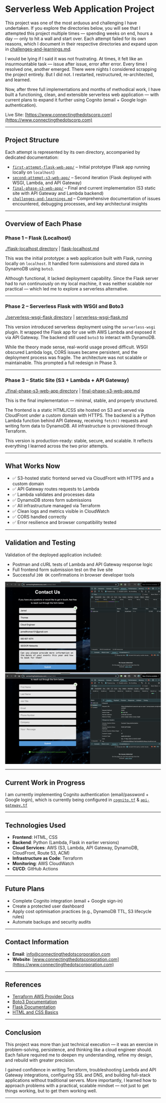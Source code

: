 # Serverless Web Application Project

This project was one of the most arduous and challenging I have undertaken. If you explore the directories below, you will see that I attempted this project multiple times — spending weeks on end, hours a day — only to hit a wall and start over. Each attempt failed for its own reasons, which I document in their respective directories and expand upon in [challenges-and-learnings.md](https://github.com/JThomas404/AWS-Automation-with-Python-Boto3-and-Lambda-Projects/blob/main/challenges-and-learnings.md).

I would be lying if I said it was not frustrating. At times, it felt like an insurmountable task — issue after issue, error after error. Every time I resolved one, another emerged. There were nights I considered scrapping the project entirely. But I did not. I restarted, restructured, re-architected, and learned.

Now, after three full implementations and months of methodical work, I have built a functioning, clean, and extensible serverless web application — with current plans to expand it further using Cognito (email + Google login authentication).

Live Site: [https://www.connectingthedotscorp.com](https://www.connectingthedotscorp.com)

---

## Project Structure

Each attempt is represented by its own directory, accompanied by dedicated documentation:

- [`first-attempt-flask-web-app/`](https://github.com/JThomas404/AWS-Automation-with-Python-Boto3-and-Lambda-Projects/tree/main/first-attempt-flask-web-app) – Initial prototype (Flask app running locally on `localhost`)
- [`second-attempt-s3-web-app/`](https://github.com/JThomas404/AWS-Automation-with-Python-Boto3-and-Lambda-Projects/tree/main/second-attempt-s3-web-app) – Second iteration (Flask deployed with WSGI, Lambda, and API Gateway)
- [`final-phase-s3-web-app/`](https://github.com/JThomas404/AWS-Automation-with-Python-Boto3-and-Lambda-Projects/tree/main/final-phase-s3-web-app) – Final and current implementation (S3 static site with API Gateway and Lambda backend)
- [`challenges-and-learnings.md`](./challenges-and-learnings.md) – Comprehensive documentation of issues encountered, debugging processes, and key architectural insights

---

## Overview of Each Phase

### Phase 1 – Flask (Localhost)

[./flask-localhost directory](https://github.com/JThomas404/AWS-Automation-with-Python-Boto3-and-Lambda-Projects/tree/main/first-attempt-flask-web-app) | [flask-localhost.md](https://github.com/JThomas404/AWS-Automation-with-Python-Boto3-and-Lambda-Projects/blob/main/flask-localhost.md)

This was the initial prototype: a web application built with Flask, running locally on `localhost`. It handled form submissions and stored data in DynamoDB using `boto3`.

Although functional, it lacked deployment capability. Since the Flask server had to run continuously on my local machine, it was neither scalable nor practical — which led me to explore a serverless alternative.

---

### Phase 2 – Serverless Flask with WSGI and Boto3

[./serverless-wsgi-flask directory](https://github.com/JThomas404/AWS-Automation-with-Python-Boto3-and-Lambda-Projects/tree/main/second-attempt-s3-web-app) | [serverless-wsgi-flask.md](https://github.com/JThomas404/AWS-Automation-with-Python-Boto3-and-Lambda-Projects/blob/main/serverless-wsgi-flask.md)

This version introduced serverless deployment using the `serverless-wsgi` plugin. It wrapped the Flask app for use with AWS Lambda and exposed it via API Gateway. The backend still used `boto3` to interact with DynamoDB.

While the theory made sense, real-world usage proved difficult. WSGI obscured Lambda logs, CORS issues became persistent, and the deployment process was fragile. The architecture was not scalable or maintainable. This prompted a full redesign in Phase 3.

---

### Phase 3 – Static Site (S3 + Lambda + API Gateway)

[./final-phase-s3-web-app directory](https://github.com/JThomas404/AWS-Automation-with-Python-Boto3-and-Lambda-Projects/tree/main/final-phase-s3-web-app) | [final-phase-s3-web-app.md](https://github.com/JThomas404/AWS-Automation-with-Python-Boto3-and-Lambda-Projects/blob/main/final-phase-s3-web-app.md)

This is the final implementation — minimal, stable, and properly structured.

The frontend is a static HTML/CSS site hosted on S3 and served via CloudFront under a custom domain with HTTPS. The backend is a Python Lambda function behind API Gateway, receiving `fetch()` requests and writing form data to DynamoDB. All infrastructure is provisioned through Terraform.

This version is production-ready: stable, secure, and scalable. It reflects everything I learned across the two prior attempts.

---

## What Works Now

- ✅ S3-hosted static frontend served via CloudFront with HTTPS and a custom domain
- ✅ API Gateway routes requests to Lambda
- ✅ Lambda validates and processes data
- ✅ DynamoDB stores form submissions
- ✅ All infrastructure managed via Terraform
- ✅ Clean logs and metrics visible in CloudWatch
- ✅ CORS handled correctly
- ✅ Error resilience and browser compatibility tested

---

## Validation and Testing

Validation of the deployed application included:

- Postman and cURL tests of Lambda and API Gateway response logic
- Full frontend form submission test on the live site
- Successful `200 OK` confirmations in browser developer tools

![Form Submission – Part 1](https://github.com/JThomas404/AWS-Automation-with-Python-Boto3-and-Lambda-Projects/blob/main/images/form-submission-pt1.png)  
![Form Submission – Part 2](https://github.com/JThomas404/AWS-Automation-with-Python-Boto3-and-Lambda-Projects/blob/main/images/form-submission-pt2.png)

---

## Current Work in Progress

I am currently implementing Cognito authentication (email/password + Google login), which is currently being configured in [`cognito.tf`](https://github.com/JThomas404/AWS-Automation-with-Python-Boto3-and-Lambda-Projects/blob/main/final-phase-s3-web-app/terraform/cognito.tf) & [`api-gateway.tf`](https://github.com/JThomas404/AWS-Automation-with-Python-Boto3-and-Lambda-Projects/blob/main/final-phase-s3-web-app/terraform/api-gateway.tf)

---

## Technologies Used

- **Frontend**: HTML, CSS
- **Backend**: Python (Lambda, Flask in earlier versions)
- **Cloud Services**: AWS (S3, Lambda, API Gateway, DynamoDB, CloudFront, Route 53, ACM)
- **Infrastructure as Code**: Terraform
- **Monitoring**: AWS CloudWatch
- **CI/CD**: GitHub Actions

---

## Future Plans

- Complete Cognito integration (email + Google sign-in)
- Create a protected user dashboard
- Apply cost optimisation practices (e.g., DynamoDB TTL, S3 lifecycle rules)
- Automate backups and security audits

---

## Contact Information

- **Email**: info@connectingthedotscorporation.com  
- **Website**: [www.connectingthedotscorporation.com](https://www.connectingthedotscorporation.com)

---

## References

- [Terraform AWS Provider Docs](https://registry.terraform.io/providers/hashicorp/aws/latest/docs)
- [Boto3 Documentation](https://boto3.amazonaws.com/v1/documentation/api/latest/index.html)
- [Flask Documentation](https://flask.palletsprojects.com/en/stable/)
- [HTML and CSS Basics](https://www.w3schools.com/)

---

## Conclusion

This project was more than just technical execution — it was an exercise in problem-solving, persistence, and thinking like a cloud engineer should. Each failure required me to deepen my understanding, refine my design, and rebuild with greater precision.

I gained confidence in writing Terraform, troubleshooting Lambda and API Gateway integrations, configuring SSL and DNS, and building full-stack applications without traditional servers. More importantly, I learned how to approach problems with a practical, scalable mindset — not just to get things working, but to get them working well.

---